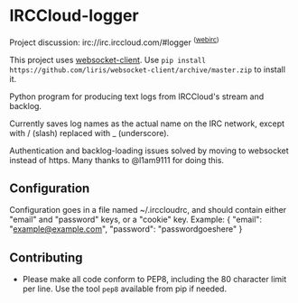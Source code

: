 IRCCloud-logger
==========

Project discussion: irc://irc.irccloud.com/#logger <sup>([webirc](https://kiwiirc.com/client/irc.irccloud.com/?nick=logger|?#logger))</sup>

This project uses [websocket-client](https://github.com/liris/websocket-client). Use `pip install https://github.com/liris/websocket-client/archive/master.zip` to install it.

Python program for producing text logs from IRCCloud's stream and backlog.

Currently saves log names as the actual name on the IRC network, except with / (slash) replaced with _ (underscore).

Authentication and backlog-loading issues solved by moving to websocket instead of https. Many thanks to @l1am9111 for doing this.

Configuration
-------------
Configuration goes in a file named ~/.irccloudrc, and should contain either "email" and "password" keys, or a "cookie" key.
Example:
{
 "email": "example@example.com",
 "password": "passwordgoeshere"
}

Contributing
------------

* Please make all code conform to PEP8, including the 80 character limit per line. Use the tool `pep8` available from pip if needed.
